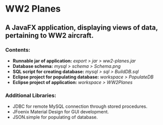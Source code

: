 # WW2 Planes

## A JavaFX application, displaying views of data, pertaining to WW2 aircraft.

### Contents:

- **Runnable jar of application:** *export > jar > ww2-planes.jar*
- **Database schema:** *mysql > schema > Schema.png*
- **SQL script for creating database:** *mysql > sql > BuildDB.sql*
- **Eclipse project for populating database:** *workspace > PopulateDB*
- **Eclipse project of application:** *workspace > WW2Planes*

### Additional Libraries:

- JDBC for remote MySQL connection through stored procedures.
- JFoenix Material Design for GUI development.
- JSON.simple for populating of database.
